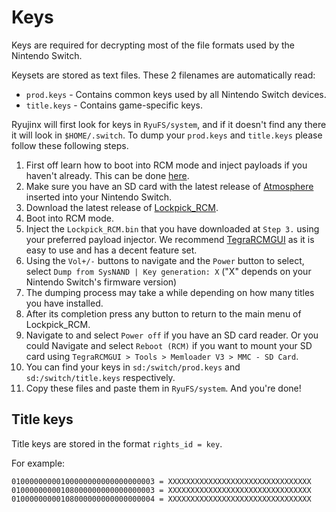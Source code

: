 # Keys

Keys are required for decrypting most of the file formats used by the Nintendo Switch.

 Keysets are stored as text files. These 2 filenames are automatically read:  
* `prod.keys` - Contains common keys used by all Nintendo Switch devices.
* `title.keys` - Contains game-specific keys.

Ryujinx will first look for keys in `RyuFS/system`, and if it doesn't find any there it will look in `$HOME/.switch`.
To dump your `prod.keys` and `title.keys` please follow these following steps.
1.	First off learn how to boot into RCM mode and inject payloads if you haven't already. This can be done [here](https://nh-server.github.io/switch-guide/).
2.	Make sure you have an SD card with the latest release of [Atmosphere](https://github.com/Atmosphere-NX/Atmosphere/releases) inserted into your Nintendo Switch.
3.	Download the latest release of [Lockpick_RCM](https://github.com/shchmue/Lockpick_RCM/releases).
4.	Boot into RCM mode.
5.	Inject the `Lockpick_RCM.bin` that you have downloaded at `Step 3.` using your preferred payload injector. We recommend [TegraRCMGUI](https://github.com/eliboa/TegraRcmGUI/releases) as it is easy to use and has a decent feature set.
6.	Using the `Vol+/-` buttons to navigate and the `Power` button to select, select `Dump from SysNAND | Key generation: X` ("X" depends on your Nintendo Switch's firmware version)
7.	The dumping process may take a while depending on how many titles you have installed.
8.	After its completion press any button to return to the main menu of Lockpick_RCM.
9.	Navigate to and select `Power off` if you have an SD card reader. Or you could Navigate and select `Reboot (RCM)` if you want to mount your SD card using `TegraRCMGUI > Tools > Memloader V3 > MMC - SD Card`.
10.	You can find your keys in `sd:/switch/prod.keys` and `sd:/switch/title.keys` respectively.
11. Copy these files and paste them in `RyuFS/system`.
And you're done!

## Title keys

Title keys are stored in the format `rights_id = key`.

For example:

```
01000000000100000000000000000003 = XXXXXXXXXXXXXXXXXXXXXXXXXXXXXXXX
01000000000108000000000000000003 = XXXXXXXXXXXXXXXXXXXXXXXXXXXXXXXX
01000000000108000000000000000004 = XXXXXXXXXXXXXXXXXXXXXXXXXXXXXXXX
```
